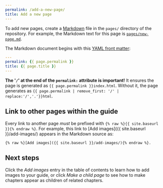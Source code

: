 ```yaml
---
permalink: /add-a-new-page/
title: Add a new page
---
```

To add new pages, create a 
[Markdown](http://daringfireball.net/projects/markdown/syntax) file in the
`pages/` directory of the repository. For example, the Markdown text for
this page is
[`pages/new-page.md`](https://github.com/18F/guides-template/blob/18f-pages/pages/new-page.md).

The Markdown document begins with this [YAML front
matter](http://jekyllrb.com/docs/frontmatter/):

```yaml
---
permalink: {{ page.permalink }}
title: {{ page.title }}
---
```

**The '`/`' at the end of the `permalink:` attribute is important!** It
ensures the page is generated as `{{ page.permalink }}index.html`. Without it,
the page generates as
`{{ page.permalink | remove_first: '/' | replace:'/','.'}}html`.

## Link to other pages within the guide

Every link to another page _must_ be prefixed with
`{% raw %}{{ site.baseurl }}{% endraw %}`. For example,
this link to [Add images]({{ site.baseurl }}/add-images/)
appears in the Markdown source as:

```
{% raw %}[Add images]({{ site.baseurl }}/add-images/){% endraw %}.
```

## Next steps

Click the _Add images_ entry in the table of contents to learn how
to add images to your guide, or click _Make a child page_ to see how to
make chapters appear as children of related chapters.
